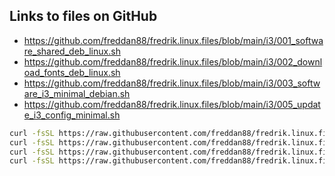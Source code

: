 ## Links to files on GitHub

-   https://github.com/freddan88/fredrik.linux.files/blob/main/i3/001_software_shared_deb_linux.sh
-   https://github.com/freddan88/fredrik.linux.files/blob/main/i3/002_download_fonts_deb_linux.sh
-   https://github.com/freddan88/fredrik.linux.files/blob/main/i3/003_software_i3_minimal_debian.sh
-   https://github.com/freddan88/fredrik.linux.files/blob/main/i3/005_update_i3_config_minimal.sh

```bash
curl -fsSL https://raw.githubusercontent.com/freddan88/fredrik.linux.files/main/i3/001_software_common_shared_deb_linux.sh | sudo sh
curl -fsSL https://raw.githubusercontent.com/freddan88/fredrik.linux.files/main/i3/002_download_fonts_deb_linux.sh | sudo sh
curl -fsSL https://raw.githubusercontent.com/freddan88/fredrik.linux.files/main/i3/003_software_i3_minimal_debian.sh | sudo sh
curl -fsSL https://raw.githubusercontent.com/freddan88/fredrik.linux.files/main/i3/006_update_i3_config_minimal.sh | sh
```
